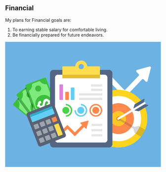 Financial
----

My plans for Financial goals are:
 
1. To earning stable salary for comfortable living.
2. Be financially prepared for future endeavors.

![Financial Goals](Financial.jpg)